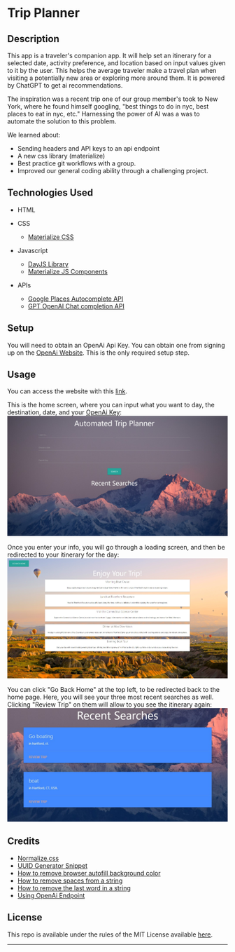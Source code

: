 # Trip Planner

## Description

This app is a traveler's companion app. It will help set an itinerary for a selected date, activity preference, and location based on input values given to it by the user. This helps the average traveler make a travel plan when visiting a potentially new area or exploring more around them. It is powered by ChatGPT to get ai recommendations.

The inspiration was a recent trip one of our group member's took to New York, where he found himself googling, "best things to do in nyc, best places to eat in nyc, etc." Harnessing the power of AI was a was to automate the solution to this problem.

We learned about:

- Sending headers and API keys to an api endpoint
- A new css library (materialize)
- Best practice git workflows with a group.
- Improved our general coding ability through a challenging project.

## Technologies Used

- HTML

- CSS

  - [Materialize CSS](https://materializecss.com/)

- Javascript

  - [DayJS Library](https://day.js.org/en/)
  - [Materialize JS Components](https://materializecss.com/modals.html)

- APIs

  - [Google Places Autocomplete API](https://developers.google.com/maps/documentation/places/web-service/autocomplete)
  - [GPT OpenAI Chat completion API](https://platform.openai.com/docs/guides/gpt)

## Setup

You will need to obtain an OpenAi Api Key. You can obtain one from signing up on the [OpenAi Website](https://openai.com/blog/openai-api). This is the only required setup step.

## Usage

You can access the website with this [link](https://dakotablanchard.github.io/trip-planner/).

This is the home screen, where you can input what you want to day, the destination, date, and your [OpenAi Key](https://openai.com/blog/openai-api):
![Home Screen](./assets/imgs/home-screen.jpg)

Once you enter your info, you will go through a loading screen, and then be redirected to your itinerary for the day:
![Results Screen](./assets/imgs/results-screen.jpg)

You can click "Go Back Home" at the top left, to be redirected back to the home page. Here, you will see your three most recent searches as well. Clicking "Review Trip" on them will allow to you see the itinerary again:
![Review Trip Section](./assets/imgs/recent-searches.jpg)

## Credits

- [Normalize.css](https://necolas.github.io/normalize.css/)
- [UUID Generator Snippet](https://www.w3resource.com/javascript-exercises/javascript-math-exercise-23.php)
- [How to remove browser autofill background color](https://stackoverflow.com/questions/2781549/removing-input-background-colour-for-chrome-autocomplete)
- [How to remove spaces from a string](https://stackoverflow.com/questions/5963182/how-to-remove-spaces-from-a-string-using-javascript)
- [How to remove the last word in a string](<https://stackoverflow.com/questions/9323182/how-to-remove-the-last-word-in-a-string-using-javascript#:~:text=Use%3A,substring(0%2C%20lastIndex)%3B>)
- [Using OpenAi Endpoint](https://platform.openai.com/docs/api-reference/chat/create)

## License

This repo is available under the rules of the MIT License available [here](./LICENSE).

---
